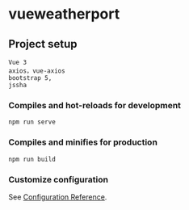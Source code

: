 # vueweatherport

## Project setup
```
Vue 3
axios，vue-axios
bootstrap 5,
jssha
```

### Compiles and hot-reloads for development
```
npm run serve
```

### Compiles and minifies for production
```
npm run build
```

### Customize configuration
See [Configuration Reference](https://cli.vuejs.org/config/).
